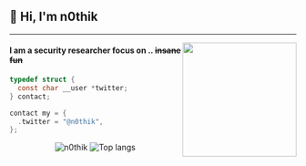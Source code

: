 ## 👋 Hi, I'm n0thik

------------

<img align='right' src='https://user-images.githubusercontent.com/5713670/87202985-820dcb80-c2b6-11ea-9f56-7ec461c497c3.gif' width='200"'>

#### I am a security researcher focus on .. ~~insane fun~~

</div>

```c
typedef struct {
  const char __user *twitter;
} contact;

contact my = {
  .twitter = "@n0thik",
};
```

<p align="center">
  <img src="https://github-readme-stats.vercel.app/api?username=n0thik&show_icons=true&title_color=fff&icon_color=00d9ff&text_color=c9d1d9&bg_color=161b22" alt="n0thik" />
    <img src="https://github-readme-stats.vercel.app/api/top-langs/?username=n0thik&layout=compact&show_icons=true&title_color=fff&icon_color=fff&text_color=c9d1d9&bg_color=161b22&hide=elixir" alt="Top langs" />
</p>
